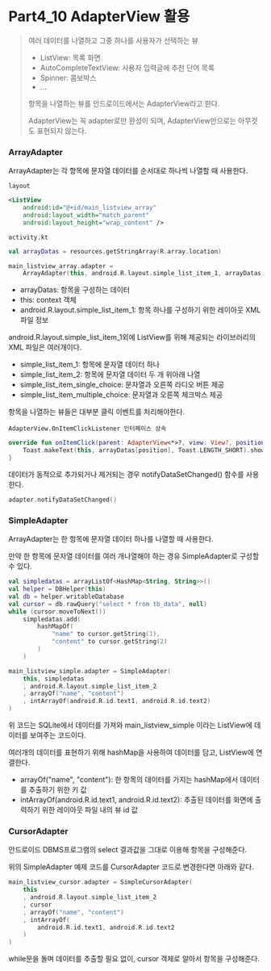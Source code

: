# Part4_10 AdapterView 활용

> <p>여러 데이터를 나열하고 그중 하나를 사용자가 선택하는 뷰</p>
>
> - ListView: 목록 화면
> - AutoCompleteTextView: 사용자 입력글에 추천 단어 목록
> - Spinner: 콤보박스
> - ...
>
> <p>항목을 나열하는 뷰를 안드로이드에서는 AdapterView라고 한다.</p>
> <p>AdapterView는 꼭 adapter로만 완성이 되며, AdapterView만으로는 아무것도 표현되지 않는다.</p>

### ArrayAdapter

ArrayAdapter는 각 항목에 문자열 데이터를 순서대로 하나씩 나열할 때 사용한다.

`layout`
``` xml
<ListView
    android:id="@+id/main_listview_array"
    android:layout_width="match_parent"
    android:layout_height="wrap_content" />
```

`activity.kt`
``` kotlin
val arrayDatas = resources.getStringArray(R.array.location)

main_listview_array.adapter =
    ArrayAdapter(this, android.R.layout.simple_list_item_1, arrayDatas)
```

- arrayDatas: 항목을 구성하는 데이터
- this: context 객체
- android.R.layout.simple_list_item_1: 항목 하나를 구성하기 위한 레이아웃 XML 파일 정보

android.R.layout.simple_list_item_1외에 ListView를 위해 제공되는 라이브러리의 XML 파일은 여러개이다.
- simple_list_item_1: 항목에 문자열 데이터 하나
- simple_list_item_2: 항목에 문자열 데이터 두 개 위아래 나열
- simple_list_item_single_choice: 문자열과 오른쪽 라디오 버튼 제공
- simple_list_item_multiple_choice: 문자열과 오른쪽 체크박스 제공


항목을 나열하는 뷰들은 대부분 클릭 이벤트를 처리해야한다.

`AdapterView.OnItemClickListener 인터페이스 상속`
``` kotlin
override fun onItemClick(parent: AdapterView<*>?, view: View?, position: Int, id: Long) {
    Toast.makeText(this, arrayDatas[position], Toast.LENGTH_SHORT).show()
}
```

데이터가 동적으로 추가되거나 제거되는 경우 notifyDataSetChanged() 함수를 사용한다.
``` kotlin
adapter.notifyDataSetChanged()
```

### SimpleAdapter

<p>ArrayAdapter는 한 항목에 문자열 데이터 하나를 나열할 때 사용한다.</p>
<p>만약 한 항목에 문자열 데이터를 여러 개나열해야 하는 경유 SimpleAdapter로 구성할 수 있다.</p>

```kotlin
val simpledatas = arrayListOf<HashMap<String, String>>()
val helper = DBHelper(this)
val db = helper.writableDatabase
val cursor = db.rawQuery("select * from tb_data", null)
while (cursor.moveToNext())
    simpledatas.add(
        hashMapOf(
            "name" to cursor.getString(1),
            "content" to cursor.getString(2)
        )
    )

main_listview_simple.adapter = SimpleAdapter(
    this, simpledatas
    , android.R.layout.simple_list_item_2
    , arrayOf("name", "content")
    , intArrayOf(android.R.id.text1, android.R.id.text2)
)
```
<p>위 코드는 SQLite에서 데이터를 가져와 main_listview_simple 이라는 ListView에 데이터를 보여주는 코드이다.</p>
<p>여러개의 데이터를 표현하기 위해 hashMap을 사용하여 데이터를 담고, ListView에 연결한다.</p>

- arrayOf("name", "content"): 한 항목의 데이터를 가지는 hashMap에서 데이터를 추출하기 위한 키 값
- intArrayOf(android.R.id.text1, android.R.id.text2): 추출된 데이터를 화면에 출력하기 위한 레이아웃 파일 내의 뷰 id 값

### CursorAdapter

<p>안드로이드 DBMS프로그램의 select 결과값을 그대로 이용해 항목을 구성해준다.</p>
<p>위의 SimpleAdapter 예제 코드를 CursorAdapter 코드로 변경한다면 아래와 같다.</p>

``` kotlin
main_listview_cursor.adapter = SimpleCursorAdapter(
    this
    , android.R.layout.simple_list_item_2
    , cursor
    , arrayOf("name", "content")
    , intArrayOf(
        android.R.id.text1, android.R.id.text2
    )
)
```

<p>while문을 돌며 데이터를 추출할 필요 없이, cursor 객체로 알아서 항목을 구성해준다.</p>